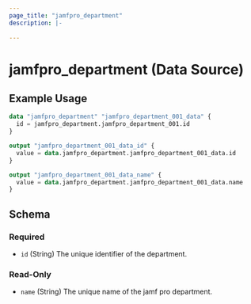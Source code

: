 ```yaml
---
page_title: "jamfpro_department"
description: |-
  
---
```


# jamfpro_department (Data Source)


## Example Usage
```terraform
data "jamfpro_department" "jamfpro_department_001_data" {
  id = jamfpro_department.jamfpro_department_001.id
}

output "jamfpro_department_001_data_id" {
  value = data.jamfpro_department.jamfpro_department_001_data.id
}

output "jamfpro_department_001_data_name" {
  value = data.jamfpro_department.jamfpro_department_001_data.name
}
```

<!-- schema generated by tfplugindocs -->
## Schema

### Required

- `id` (String) The unique identifier of the department.

### Read-Only

- `name` (String) The unique name of the jamf pro department.